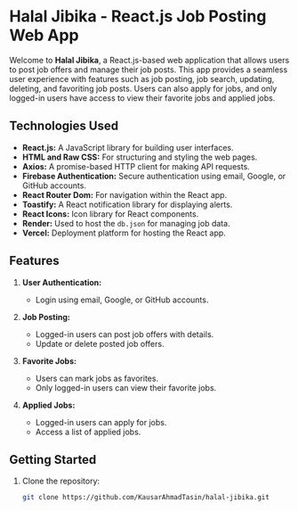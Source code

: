 # Halal Jibika - React.js Job Posting Web App

Welcome to **Halal Jibika**, a React.js-based web application that allows users to post job offers and manage their job posts. This app provides a seamless user experience with features such as job posting, job search, updating, deleting, and favoriting job posts. Users can also apply for jobs, and only logged-in users have access to view their favorite jobs and applied jobs.

## Technologies Used

- **React.js:** A JavaScript library for building user interfaces.
- **HTML and Raw CSS:** For structuring and styling the web pages.
- **Axios:** A promise-based HTTP client for making API requests.
- **Firebase Authentication:** Secure authentication using email, Google, or GitHub accounts.
- **React Router Dom:** For navigation within the React app.
- **Toastify:** A React notification library for displaying alerts.
- **React Icons:** Icon library for React components.
- **Render:** Used to host the `db.json` for managing job data.
- **Vercel:** Deployment platform for hosting the React app.

## Features

1. **User Authentication:**
    - Login using email, Google, or GitHub accounts.
  
2. **Job Posting:**
    - Logged-in users can post job offers with details.
    - Update or delete posted job offers.


3. **Favorite Jobs:**
    - Users can mark jobs as favorites.
    - Only logged-in users can view their favorite jobs.

4. **Applied Jobs:**
    - Logged-in users can apply for jobs.
    - Access a list of applied jobs.

## Getting Started

1. Clone the repository:

   ```bash
   git clone https://github.com/KausarAhmadTasin/halal-jibika.git

